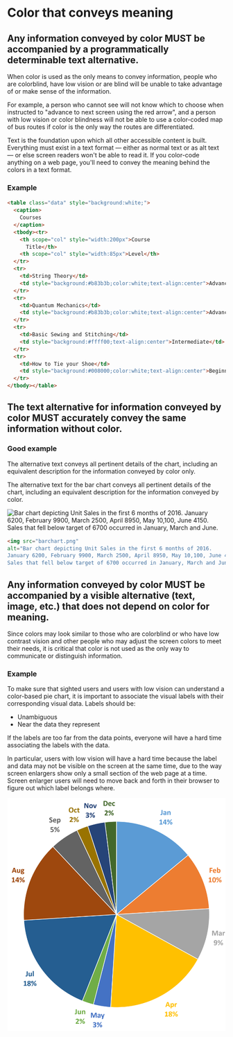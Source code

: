 # Color that conveys meaning

## Any information conveyed by color MUST be accompanied by a programmatically determinable text alternative.

When color is used as the only means to convey information, people who are colorblind, have low vision or are blind will be unable to take advantage of or make sense of the information. 

For example, a person who cannot see will not know which to choose when instructed to "advance to next screen using the red arrow", and a person with low vision or color blindness will not be able to use a color-coded map of bus routes if color is the only way the routes are differentiated.

Text is the foundation upon which all other accessible content is built. Everything must exist in a text format — either as normal text or as alt text — or else screen readers won't be able to read it. If you color-code anything on a web page, you'll need to convey the meaning behind the colors in a text format.

### Example

```html
<table class="data" style="background:white;">
  <caption>
    Courses
  </caption>
  <tbody><tr>
    <th scope="col" style="width:200px">Course
      Title</th>
    <th scope="col" style="width:85px">Level</th>
  </tr>
  <tr>
    <td>String Theory</td>
    <td style="background:#b83b3b;color:white;text-align:center">Advanced</td>
  </tr>
  <tr>
    <td>Quantum Mechanics</td>
    <td style="background:#b83b3b;color:white;text-align:center">Advanced</td>
  </tr>
  <tr>
    <td>Basic Sewing and Stitching</td>
    <td style="background:#ffff00;text-align:center">Intermediate</td>
  </tr>
  <tr>
    <td>How to Tie your Shoe</td>
    <td style="background:#008000;color:white;text-align:center">Beginner</td>
  </tr>
</tbody></table>
```

## The text alternative for information conveyed by color MUST accurately convey the same information without color.

### Good example

The alternative text conveys all pertinent details of the chart, including an equivalent description for the information conveyed by color only.

The alternative text for the bar chart conveys all pertinent details of the chart, including an equivalent description for the information conveyed by color.

![Bar chart depicting Unit Sales in the first 6 months of 2016. 
January 6200, February 9900, March 2500, April 8950, May 10,100, June 4150. 
Sales that fell below target of 6700 occurred in January, March and June.](barchart.png)

```html
<img src="barchart.png" 
alt="Bar chart depicting Unit Sales in the first 6 months of 2016. 
January 6200, February 9900, March 2500, April 8950, May 10,100, June 4150. 
Sales that fell below target of 6700 occurred in January, March and June."> 
```

## Any information conveyed by color MUST be accompanied by a visible alternative (text, image, etc.) that does not depend on color for meaning.

Since colors may look similar to those who are colorblind or who have low contrast vision and other people who may adjust the screen colors to meet their needs, it is critical that color is not used as the only way to communicate or distinguish information.

### Example

To make sure that sighted users and users with low vision can understand a color-based pie chart, it is important to associate the visual labels with their corresponding visual data. Labels should be:

- Unambiguous
- Near the data they represent

If the labels are too far from the data points, everyone will have a hard time associating the labels with the data.

In particular, users with low vision will have a hard time because the label and data may not be visible on the screen at the same time, due to the way screen enlargers show only a small section of the web page at a time. Screen enlarger users will need to move back and forth in their browser to figure out which label belongs where.

![Pie chart with both colors and labels identifying pie slices](chartwithlabels3.png)

